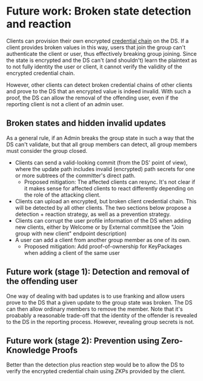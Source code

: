 # Future work: Broken state detection and reaction

Clients can provision their own encrypted [credential chain](../authentication_service/credentials.md#intermediate-client-credentials) on the DS. If a client provides broken values in this way, users that join the group can't authenticate the client or user, thus effectively breaking group joining. Since the state is encrypted and the DS can't (and shouldn't) learn the plaintext as to not fully identity the user or client, it cannot verify the validity of the encrypted credential chain.

However, other clients can detect broken credential chains of other clients and prove to the DS that an encrypted value is indeed invalid. With such a proof, the DS can allow the removal of the offending user, even if the reporting client is not a client of an admin user.

## Broken states and hidden invalid updates

As a general rule, if an Admin breaks the group state in such a way that the DS can't validate, but that all group members can detect, all group members must consider the group closed.

* Clients can send a valid-looking commit (from the DS' point of view), where
  the update path includes invalid (encrypted) path secrets for one or more
  subtrees of the committer's direct path.
  * Proposed mitigation: The affected clients can resync. It's not clear if it
    makes sense for affected clients to react differently depending on the role
    of the attacking client.
* Clients can upload an encrypted, but broken client credential chain. This will
  be detected by all other clients. The two sections below propose a detection +
  reaction strategy, as well as a prevention strategy.
* Clients can corrupt the user profile information of the DS when adding new
  clients, either by Welcome or by External commit(see the "Join group with new
  client" endpoint description)
* A user can add a client from another group member as one of its own.
  * Proposed mitigation: Add proof-of-ownership for KeyPackages when adding a
    client of the same user

## Future work (stage 1): Detection and removal of the offending user

One way of dealing with bad updates is to use franking and allow users prove to the DS that a given update to the group state was broken. The DS can then allow ordinary members to remove the member. Note that it's proabably a reasonable trade-off that the identity of the offender is revealed to the DS in the reporting process. However, revealing group secrets is not.

## Future work (stage 2): Prevention using Zero-Knowledge Proofs

Better than the detection plus reaction step would be to allow the DS to verify the encrypted credential chain using ZKPs provided by the client.

